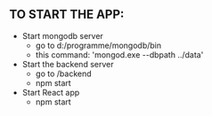 TO START THE APP:
-
- Start mongodb server
    - go to d:/programme/mongodb/bin
    - this command: 'mongod.exe --dbpath ../data'
- Start the backend server
    - go to /backend
    - npm start
- Start React app
    - npm start

   